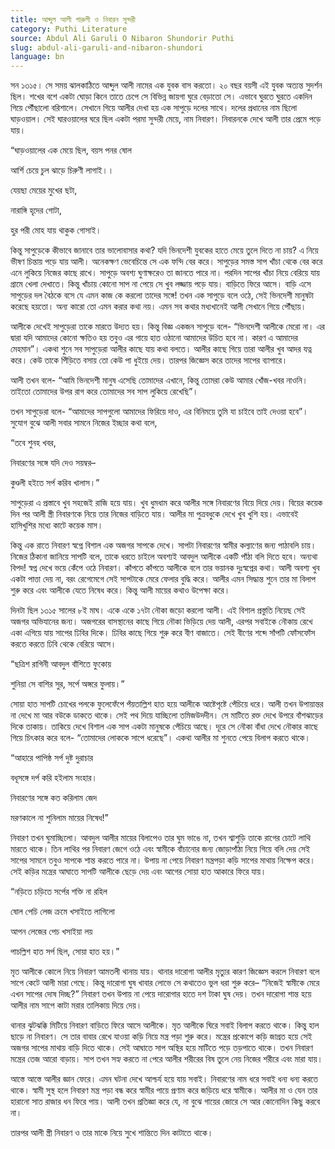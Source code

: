 ```yaml
---
title: আব্দুল আলী গারুলী ও নিবারন সুন্দরী
category: Puthi Literature
source: Abdul Ali Garuli O Nibaron Shundorir Puthi
slug: abdul-ali-garuli-and-nibaron-shundori
language: bn
---
```


সন ১৩১৫। সে সময় ঝালকাঠিতে আব্দুল আলী নামের এক যুবক বাস করতো। ২০ বছর বয়সী এই যুবক অত্যন্ত সুদর্শন ছিল। শখের বশে একটা ঘোড়া কিনে তাতে চেপে সে বিভিন্ন জায়গা ঘুরে বেড়াতো সে। এভাবে ঘুরতে ঘুরতে একদিন গিয়ে পৌঁছালো বরিশালে। সেখানে গিয়ে আলীর দেখা হয় এক সাপুড়ে দলের সাথে। দলের প্রধানের নাম ছিলো ঘাড়ওয়াল। সেই ঘারওয়ালের ঘরে ছিল একটা পরমা সুন্দরী মেয়ে, নাম নিবারণ। নিবারনকে দেখে আলী তার প্রেমে পড়ে যায়।

“ঘাড়ওয়ালের এক মেয়ে ছিল, বয়স পনর ষোল

আর্শি চেয়ে চুল ঝাড়ে চিরুণী লাগাই।।

যেয়ছা মেয়ের মুখের ছটা,

নারাঙ্গি হৃদের গোটা,

হুর পরী মোহ যায় থাকুক গোসাই।

কিন্তু সাপুড়েকে কীভাবে জানাবে তার ভালোবাসার কথা? যদি ভিনদেশী যুবকের হাতে মেয়ে তুলে দিতে না চায়? এ নিয়ে ভীষণ চিন্তায় পড়ে যায় আলী। অনেকক্ষণ ভেবেচিন্তে সে এক ফন্দি বের করে। সাপুড়ের সমস্ত সাপ খাঁচা থেকে বের করে এনে লুকিয়ে নিজের কাছে রাখে। সাপুড়ে অবশ্য ঘুণাক্ষরেও তা জানতে পারে না। পরদিন সাপের খাঁচা নিয়ে বেরিয়ে যায় গ্রামে খেলা দেখাতে। কিন্তু খাঁচায় কোনো সাপ না পেয়ে সে খুব লজ্জায় পড়ে যায়। বাড়িতে ফিরে আসে। বাড়ি এসে সাপুড়ের দল বৈঠকে বসে যে এমন কাজ কে করলো তাদের সঙ্গে! তখন এক সাপুড়ে বলে ওঠে, সেই ভিনদেশী মানুষটা করেছে হয়তো। অন্য কারো তো এমন করার কথা নয়। এমন সব কথার মধ্যখানেই আলী সেখানে গিয়ে পৌঁছায়।

আলীকে দেখেই সাপুড়েরা তাকে মারতে উদ্যত হয়। কিন্তু বিজ্ঞ একজন সাপুড়ে বলে- “ভিনদেশী আলীকে মেরো না। এর দ্বারা যদি আমাদের কোনো ক্ষতিও হয় তবুও এর গায়ে হাত ওঠানো আমাদের উচিত হবে না। কারণ এ আমাদের মেহমান”। একথা শুনে সব সাপুড়েরা আলীর কাছে যায় কথা বলতে। আলীর কাছে গিয়ে তারা আলীর খুব আদর যত্ন করে। কেউ তাকে পিঁড়িতে বসায় তো কেউ পা ধুইয়ে দেয়। তারপর জিজ্ঞেস করে তাদের সাপের ব্যাপারে।

আলী তখন বলে- “আমি ভিনদেশী মানুষ এসেছি তোমাদের এখানে, কিন্তু তোমরা কেউ আমার খোঁজ-খবর নাওনি। তাইতো তোমাদের উপর রাগ করে তোমাদের সব সাপ লুকিয়ে রেখেছি”।

তখন সাপুড়েরা বলে- “আমাদের সাপগুলো আমাদের ফিরিয়ে দাও, এর বিনিময়ে তুমি যা চাইবে তাই দেওয়া হবে”। সুযোগ বুঝে আলী সবার সামনে নিজের ইচ্ছার কথা বলে,

“তবে শুনহ খবর,

নিবারণের সঙ্গে যদি দেও সয়ম্বর–

কুণ্ডলী হইতে সর্প করিব খালাস।”

সাপুড়েরা এ প্রস্তাবে খুব সহজেই রাজি হয়ে যায়। খুব ধুমধাম করে আলীর সঙ্গে নিবারণের বিয়ে দিয়ে দেয়। বিয়ের কয়েক দিন পর আলী স্ত্রী নিবারণকে নিয়ে তার নিজের বাড়িতে যায়। আলীর মা পুত্রবধুকে দেখে খুব খুশি হয়। এভাবেই হাসিখুশির মধ্যে কাটে কয়েক মাস।

কিন্তু এক রাতে নিবারণ স্বপ্নে বিশাল এক অজগর সাপকে দেখে। সাপটা নিবারণের স্বামীর কল্যাণের জন্য পাঠাবলি চায়। নিজের ঠিকানা জানিয়ে সাপটি বলে, তাকে ধরতে চাইলে অবশ্যই আবদুল আলীকে একটি পাঁঠা বলি দিতে হবে। অন্যথা বিপদ! স্বপ্ন দেখে ভয়ে কেঁপে ওঠে নিবারণ। কাঁপতে কাঁপতে আলীকে বলে তার ভয়ানক দুঃস্বপ্নের কথা। আলী অবশ্য খুব একটা পাত্তা দেয় না, বরং রেগেমেগে সেই সাপটাকে মেরে ফেলার বুদ্ধি করে। আলীর এমন সিদ্ধান্ত শুনে তার মা বিলাপ শুরু করে এবং আলীকে যেতে নিষেধ করে। কিন্তু আলী মায়ের কথাও উপেক্ষা করে।

দিনটা ছিল ১৩১৫ সালের ৮ই মাঘ। একে একে ১৭টা নৌকা জড়ো করলো আলী। এই বিশাল প্রস্তুতি নিয়েছ সেই অজগর অভিযানের জন্য। অজগরের বাসস্থানের কাছে গিয়ে নৌকা ভিড়িয়ে দেয় আলী, এরপর সবাইকে নৌকায় রেখে একা এগিয়ে যায় সাপের ঢিবির দিকে। ঢিবির কাছে গিয়ে শুরু করে বীণ বাজাতে। সেই বীণের শব্দে সাঁপটি ফোঁসফোঁস করতে করতে ঢিবি থেকে বেরিয়ে আসে।

“ছত্রিশ রাগিনী আবদুল বাঁশিতে ফুকোয়

শুনিয়া সে বাশির সুর, সর্পে অঙ্গরে ফুলায়।”

সোয়া হাত সাপটি চোখের পলকে ফুলেফেঁপে পঁয়তাল্লিশ হাত হয়ে আলীকে আষ্টেপৃষ্টে পেঁচিয়ে ধরে। আলী তখন উপায়ান্তর না দেখে মা আর বউকে ডাকতে থাকে। সেই পথ দিয়ে যাচ্ছিলো তমিজউদদীন। সে মাটিতে রক্ত দেখে উপরে বাঁশঝাড়ের দিকে তাকায়। তাকিয়ে দেখে বিশাল এক সাপ একটা মানুষকে পেঁচিয়ে আছে। দূরে সে নৌকা বাঁধা দেখে নৌকার কাছে গিয়ে চিৎকার করে বলে- “তোমাদের লোককে সাপে ধরেছে”। একথা আলীর মা শুনতে পেয়ে বিলাপ করতে থাকে।

“আহারে পাপিষ্ঠ সর্প দুষ্ট দুরাচার

বধূসঙ্গে দর্প করি হইলাম সংহার।

নিবারণের সঙ্গে কত করিলাম জেদ

মরণকালে না শুনিলাম মায়ের নিষেধ!”

নিবারণ তখন ঘুমাচ্ছিলো। আবদুল আলীর মায়ের বিলাপেও তার ঘুম ভাঙে না, তখন শ্বাশুড়ি তাকে রাগের চোটে লাথি মারতে থাকে। তিন লাথির পর নিবারণ জেগে ওঠে এবং স্বামীকে বাঁচানোর জন্য জোড়াপাঁঠা নিয়ে গিয়ে বলি দেয় সেই সাপের সামনে তবুও সাপকে শান্ত করতে পারে না। উপায় না পেয়ে নিবারণ মন্ত্রপড়া কড়ি সাপের মাথায় নিক্ষেপ করে। সেই কড়ির মন্ত্রের আঘাতে সাপটি আলীকে ছেড়ে দেয় এবং আগের সোয়া হাত আকারে ফিরে যায়।

“নড়িতে চড়িতে সর্পের শক্তি না রহিল

ষোল পেচি লেজ ক্রমে খসাইতে লাগিলো

আপন লেজের পেচ খসাইয়া লয়

পাচল্লিশ হাত সর্প ছিল, সোয়া হাত হয়।”

মৃত আলীকে কোলে নিয়ে নিবারণ আমতলী থানায় যায়। থানার দারোগা আলীর মৃত্যুর কারণ জিজ্ঞেস করলে নিবারণ বলে সাপে কেটে আলী মারা গেছে। কিন্তু দারোগা ঘুষ খাবার লোভে সে কথাতেও ভুল ধরা শুরু করে– “নিজেই স্বামীকে মেরে এখন সাপের দোষ দিচ্ছ?” নিবারণ তখন উপায় না পেয়ে দারোগার হাতে দশ টাকা ঘুষ দেয়। তখন দারোগা শান্ত হয়ে আলীর নাম সাপে কাটা মরার তালিকায় দিয়ে দেয়।

থানার ঝুটঝক্কি মিটিয়ে নিবারণ বাড়িতে ফিরে আসে আলীকে। মৃত আলীকে ঘিরে সবাই বিলাপ করতে থাকে। কিন্তু হাল ছাড়ে না নিবারণ। সে তার বাবার রেখে যাওয়া কড়ি নিয়ে মন্ত্র পড়া শুরু করে। মন্ত্রের প্রকোপে কড়ি জাগ্রত হয়ে সেই অজগর সাপের মাথায় বাড়ি দিতে থাকে। সেই আঘাতে সাপ অস্থির হয়ে মাটিতে পড়ে তড়পাতে থাকে। তখন নিবারণ মন্ত্রের তেজ আরো বাড়ায়। সাপ তখন সহ্য করতে না পেরে আলীর শরীরের বিষ তুলে নেয় নিজের শরীরে এবং মারা যায়।

আস্তে আস্তে আলীর জ্ঞান ফেরে। এমন ঘটনা দেখে আশ্চর্য হয়ে যায় সবাই। নিবারণের নাম ধরে সবাই ধন্য ধন্য করতে থাকে। স্বামী সুস্থ হলে নিবারণ মন্ত্র পড়া বন্ধ করে স্বামীর পায়ে প্রণাম করে জড়িয়ে ধরে স্বামীকে। আলীর মা ও যেন তার হারানো সাত রাজার ধন ফিরে পায়। আলী তখন প্রতিজ্ঞা করে যে, না বুঝে গায়ের জোরে সে আর কোনোদিন কিছু করবে না।

তারপর আলী স্ত্রী নিবারণ ও তার মাকে নিয়ে সুখে শান্তিতে দিন কাটাতে থাকে।
